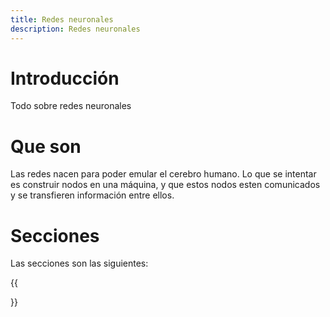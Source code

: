 ```yaml
---
title: Redes neuronales
description: Redes neuronales
---
```


# Introducción

Todo sobre redes neuronales

# Que son

Las redes nacen para poder emular el cerebro humano. Lo que se intentar es construir nodos en una máquina, y que estos nodos esten comunicados y se transfieren información entre ellos.

# Secciones

Las secciones son las siguientes:

{{<section>}}